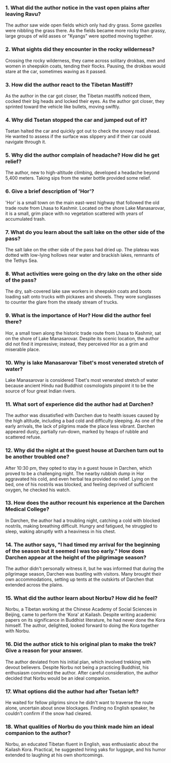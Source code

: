 ### 1. What did the author notice in the vast open plains after leaving Ravu? 

The author saw wide open fields which only had dry grass. Some gazelles were nibbling the grass there. As the fields became more rocky than grassy, large groups of wild asses or "Kyangs" were spotted moving together.

### 2. What sights did they encounter in the rocky wilderness? 

Crossing the rocky wilderness, they came across solitary drokbas, men and women in sheepskin coats, tending their flocks. Pausing, the drokbas would stare at the car, sometimes waving as it passed.

### 3. How did the author react to the Tibetan Mastiff? 

As the author in the car got closer, the Tibetan mastiffs noticed them, cocked their big heads and locked their eyes. As the author got closer, they sprinted toward the vehicle like bullets, moving swiftly.

### 4. Why did Tsetan stopped the car and jumped out of it? 

Tsetan halted the car and quickly got out to check the snowy road ahead. He wanted to assess if the surface was slippery and if their car could navigate through it.

### 5. Why did the author complain of headache? How did he get relief? 

The author, new to high-altitude climbing, developed a headache beyond 5,400 meters. Taking sips from the water bottle provided some relief.

### 6. Give a brief description of 'Hor'? 

'Hor' is a small town on the main east-west highway that followed the old trade route from Lhasa to Kashmir. Located on the shore Lake Manasarovar, it is a small, grim place with no vegetation scattered with years of accumulated trash.

### 7. What do you learn about the salt lake on the other side of the pass?

The salt lake on the other side of the pass had dried up. The plateau was dotted with low-lying hollows near water and brackish lakes, remnants of the Tethys Sea.

### 8. What activities were going on the dry lake on the other side of the pass? 

The dry, salt-covered lake saw workers in sheepskin coats and boots loading salt onto trucks with pickaxes and shovels. They wore sunglasses to counter the glare from the steady stream of trucks.

### 9. What is the importance of Hor? How did the author feel there? 

Hor, a small town along the historic trade route from Lhasa to Kashmir, sat on the shore of Lake Manasarovar. Despite its scenic location, the author did not find it impressive; instead, they perceived Hor as a grim and miserable place.

### 10. Why is lake Manasarovar Tibet's most venerated stretch of water? 

Lake Manasarovar is considered Tibet's most venerated stretch of water because ancient Hindu nad Buddhist cosmologists pinpoint it to be the source of four great Indian rivers. 

### 11. What sort of experience did the author had at Darchen? 

The author was dissatisfied with Darchen due to health issues caused by the high altitude, including a bad cold and difficulty sleeping. As one of the early arrivals, the lack of pilgrims made the place less vibrant. Darchen appeared dusty, partially run-down, marked by heaps of rubble and scattered refuse.

### 12. Why did the night at the guest house at Darchen turn out to be another troubled one? 

After 10:30 pm, they opted to stay in a guest house in Darchen, which proved to be a challenging night. The nearby rubbish dump in Hor aggravated his cold, and even herbal tea provided no relief. Lying on the bed, one of his nostrils was blocked, and feeling deprived of sufficient oxygen, he checked his watch.

### 13. How does the author recount his experience at the Darchen Medical College? 

In Darchen, the author had a troubling night, catching a cold with blocked nostrils, making breathing difficult. Hungry and fatigued, he struggled to sleep, waking abruptly with a heaviness in his chest.

### 14. The author says, "I had timed my arrival for the beginning of the season but it seemed I was too early." How does Darchen appear at the height of the pilgrimage season? 

The author didn't personally witness it, but he was informed that during the pilgrimage season, Darchen was bustling with visitors. Many brought their own accommodations, setting up tents at the outskirts of Darchen that extended across the plains.

### 15. What did the author learn about Norbu? How did he feel? 

Norbu, a Tibetan working at the Chinese Academy of Social Sciences in Beijing, came to perform the 'Kora' at Kailash. Despite writing academic papers on its significance in Buddhist literature, he had never done the Kora himself. The author, delighted, looked forward to doing the Kora together with Norbu.

### 16. Did the author stick to his original plan to make the trek? Give a reason for your answer. 

The author deviated from his initial plan, which involved trekking with devout believers. Despite Norbu not being a practicing Buddhist, his enthusiasm convinced the author. After careful consideration, the author decided that Norbu would be an ideal companion.

### 17. What options did the author had after Tsetan left? 

He waited for fellow pilgrims since he didn't want to traverse the route alone, uncertain about snow blockages. Finding no English speaker, he couldn't confirm if the snow had cleared.

### 18. What qualities of Norbu do you think made him an ideal companion to the author?

Norbu, an educated Tibetan fluent in English, was enthusiastic about the Kailash Kora. Practical, he suggested hiring yaks for luggage, and his humor extended to laughing at his own shortcomings.
